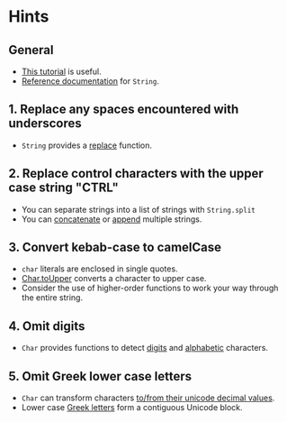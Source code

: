 # Hints

## General
- [This tutorial][string-tutorial] is useful.
- [Reference documentation][string-docs] for `String`.

## 1. Replace any spaces encountered with underscores
- `String` provides a [replace][replace] function.

## 2. Replace control characters with the upper case string "CTRL"
- You can separate strings into a list of strings with `String.split`
- You can [concatenate][concat] or [append][append] multiple strings.

## 3. Convert kebab-case to camelCase
- `char` literals are enclosed in single quotes.
- [Char.toUpper][toUpper] converts a character to upper case.
- Consider the use of higher-order functions to work your way through the entire string.

## 4. Omit digits
- `Char` provides functions to detect [digits][isDigit] and [alphabetic][isAlpha] characters.

## 5. Omit Greek lower case letters
- `Char` can transform characters [to/from their unicode decimal values][toCode].
- Lower case [Greek letters][greek] form a contiguous Unicode block.

[string-tutorial]:https://elmprogramming.com/string.html
[string-docs]: https://package.elm-lang.org/packages/elm/core/latest/String
[replace]: https://package.elm-lang.org/packages/elm/core/latest/String#replace
[concat]: https://package.elm-lang.org/packages/elm/core/latest/String#concat
[append]: https://package.elm-lang.org/packages/elm/core/latest/String#append
[whitespace]: https://en.wikipedia.org/wiki/Whitespace_character#Unicode
[controlChars]: https://en.wikipedia.org/wiki/Unicode_control_characters
[toUpper]: https://package.elm-lang.org/packages/elm/core/latest/Char#toUpper
[isDigit]: https://package.elm-lang.org/packages/elm/core/latest/Char#isDigit
[isAlpha]: https://package.elm-lang.org/packages/elm/core/latest/Char#isAlpha
[toCode]: https://package.elm-lang.org/packages/elm/core/latest/Char#toCode
[greek]: https://www.compart.com/en/unicode/scripts/Grek
